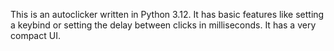 This is an autoclicker written in Python 3.12. It has basic features like setting a keybind or setting the delay between clicks in milliseconds. It has a very compact UI.

